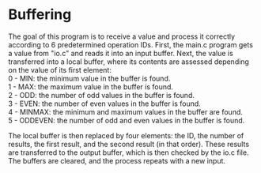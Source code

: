 # Buffering
The goal of this program is to receive a value and process it correctly according to 6 predetermined operation IDs. First, the main.c program gets a value from "io.c" and reads it into an input buffer. Next, the value is transferred into a local buffer, where its contents are assessed depending on the value of its first element:  
0 - MIN: the minimum value in the buffer is found.  
1 - MAX: the maximum value in the buffer is found.  
2 - ODD: the number of odd values in the buffer is found.  
3 - EVEN: the number of even values in the buffer is found.  
4 - MINMAX: the minimum and maximum values in the buffer are found.  
5 - ODDEVEN: the number of odd and even values in the buffer is found.  

The local buffer is then replaced by four elements: the ID, the number of results, the first result, and the second result (in that order). These results are transferred to the output buffer, which is then checked by the io.c file. The buffers are cleared, and the process repeats with a new input.

